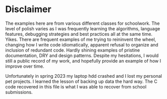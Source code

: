 # Disclaimer

The examples here are from various different classes for schoolwork. The level of polish varies as I was frequently learning the algorithms, language features, debugging strategies and best practices all at the same time. Yikes. There are frequent examples of me trying to reininvent the wheel, changing how I write code idiomatically, apparent refusal to organize and inclusion of redundant code. Hardly shining examples of pristine documentation, DRY and design patterns. Despite my hesitations, I would still a public record of my work, and hopefully provide an example of how I improve over time.

Unfortunately in spring 2023 my laptop hdd crashed and I lost my personal pet projects. I learned the lesson of backing up data the hard way. The C code recovered in this file is what I was able to recover from school submissions. 
